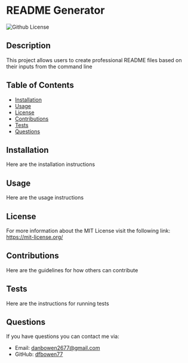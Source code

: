 # README Generator
![Github License](https://shields.io/badge/license-MIT-green)

## Description
This project allows users to create professional README files based on their inputs from the command line

## Table of Contents
* [Installation](#installation)
* [Usage](#usage)
* [License](#license)
* [Contributions](#contributions)
* [Tests](#tests)
* [Questions](#questions)


## Installation
Here are the installation instructions

## Usage
Here are the usage instructions

## License
For more information about the MIT License visit the following link: https://mit-license.org/

## Contributions
Here are the guidelines for how others can contribute

## Tests
Here are the instructions for running tests

## Questions
If you have questions you can contact me via:
* Email: danbowen2677@gmail.com
* GitHub: [dfbowen77](https://github.com/dfbowen77) 




